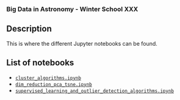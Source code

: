 ### Big Data in Astronomy - Winter School XXX

## Description

This is where the different Jupyter notebooks can be found.

## List of notebooks

- [`cluster_algorithms.ipynb`](./cluster_algorithms.ipynb)
- [`dim_reduction_pca_tsne.ipynb`](./dim_reduction_pca_tsne.ipynb)
- [`supervised_learning_and_outlier_detection_algorithms.ipynb`](supervised_learning_and_outlier_detection_algorithms.ipynb)